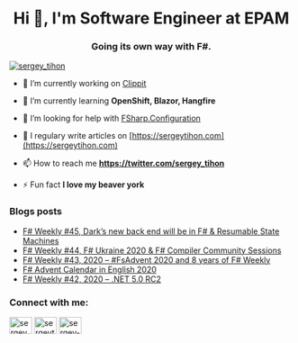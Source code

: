 <h1 align="center">Hi 👋, I'm Software Engineer at EPAM</h1>
<h3 align="center">Going its own way with F#.</h3>

<!---
<p align="left"> <img src="https://komarev.com/ghpvc/?username=sergey-tihon&label=Profile%20views&color=0e75b6&style=flat" alt="sergey-tihon" /> </p>

<p align="left"> <a href="https://github.com/ryo-ma/github-profile-trophy"><img src="https://github-profile-trophy.vercel.app/?username=sergey-tihon" alt="sergey-tihon" /></a> </p>
-->

<p align="left"> <a href="https://twitter.com/sergey_tihon" target="blank"><img src="https://img.shields.io/twitter/follow/sergey_tihon?logo=twitter&style=for-the-badge" alt="sergey_tihon" /></a> </p>

- 🔭 I’m currently working on [Clippit](https://github.com/sergey-tihon/Clippit)

- 🌱 I’m currently learning **OpenShift, Blazor, Hangfire**

- 🤝 I’m looking for help with [FSharp.Configuration](https://github.com/fsprojects/FSharp.Configuration/pull/139)

- 📝 I regulary write articles on [https://sergeytihon.com](https://sergeytihon.com)

- 📫 How to reach me **https://twitter.com/sergey_tihon**

- ⚡ Fun fact **I love my beaver york**

### Blogs posts
<!-- BLOG-POST-LIST:START -->
- [F# Weekly #45, Dark’s new back end will be in F# & Resumable State Machines](https://sergeytihon.com/2020/11/07/f-weekly-45-darks-new-back-end-will-be-in-f-resumable-state-machines/)
- [F# Weekly #44, F# Ukraine 2020 & F# Compiler Community Sessions](https://sergeytihon.com/2020/10/30/f-weekly-44-f-ukraine-2020-f-compiler-community-sessions/)
- [F# Weekly #43, 2020 – #FsAdvent 2020 and 8 years of F# Weekly](https://sergeytihon.com/2020/10/23/f-weekly-43-2020-fsadvent-2020-and-8-years-of-f-weekly/)
- [F# Advent Calendar in English 2020](https://sergeytihon.com/2020/10/22/f-advent-calendar-in-english-2020/)
- [F# Weekly #42, 2020 – .NET 5.0 RC2](https://sergeytihon.com/2020/10/17/f-weekly-42-2020-net-5-0-rc2/)
<!-- BLOG-POST-LIST:END -->

<p align="left"> 
<h3 align="left">Connect with me:</h3>
<a href="https://twitter.com/sergey_tihon" target="blank"><img align="center" src="https://cdn.jsdelivr.net/npm/simple-icons@3.0.1/icons/twitter.svg" alt="sergey_tihon" height="30" width="40" /></a>
<a href="https://linkedin.com/in/sergeytihon" target="blank"><img align="center" src="https://cdn.jsdelivr.net/npm/simple-icons@3.0.1/icons/linkedin.svg" alt="sergeytihon" height="30" width="40" /></a>
<a href="https://stackoverflow.com/users/sergey-tihon" target="blank"><img align="center" src="https://cdn.jsdelivr.net/npm/simple-icons@3.0.1/icons/stackoverflow.svg" alt="sergey-tihon" height="30" width="40" /></a>
</p>

<!---
<h3 align="left">Languages and Tools:</h3>
<p align="left"> 
  <a href="https://dotnet.microsoft.com/" target="_blank"> <img src="https://devicons.github.io/devicon/devicon.git/icons/dot-net/dot-net-original-wordmark.svg" alt="dotnet" width="40" height="40"/> </a> 
  <a href="https://fsharp.org" target="_blank"> <img src="https://fsharp.org/img/logo/fsharp.svg" alt="fsharp" width="40" height="40"/> </a> 
  <a href="https://www.w3schools.com/cs/" target="_blank"> <img src="https://devicons.github.io/devicon/devicon.git/icons/csharp/csharp-original.svg" alt="csharp" width="40" height="40"/> </a> 
  <a href="https://azure.microsoft.com/en-in/" target="_blank"> <img src="https://www.vectorlogo.zone/logos/microsoft_azure/microsoft_azure-icon.svg" alt="azure" width="40" height="40"/> </a>  </p>

<p><img align="left" src="https://github-readme-stats.vercel.app/api/top-langs/?username=sergey-tihon&layout=compact" alt="sergey-tihon" /></p>

<p>&nbsp;<img align="center" src="https://github-readme-stats.vercel.app/api?username=sergey-tihon&show_icons=true" alt="sergey-tihon" /></p>
-->